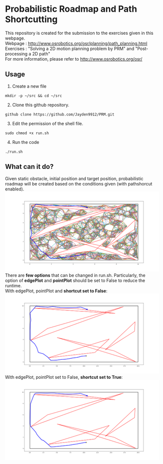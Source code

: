 # Probabilistic Roadmap and Path Shortcutting

This repository is created for the submission to the exercises given in this webpage.\
Webpage   : http://www.osrobotics.org/osr/planning/path_planning.html \
Exercises : "Solving a 2D motion planning problem by PRM" and "Post-processing a 2D path" \
For more information, please refer to http://www.osrobotics.org/osr/

## Usage
1. Create a new file
```
mkdir -p ~/src && cd ~/src
```
2. Clone this github repository.
```
github clone https://github.com/Jayden9912/PRM.git
```
3. Edit the permission of the shell file.
```
sudo chmod +x run.sh
```
4. Run the code
```
./run.sh
```
## What can it do?
Given static obstacle, initial position and target position, probabilistic roadmap will be created based on the conditions given (with pathshorcut enabled).\
![This is an image](https://github.com/Jayden9912/PRM/blob/main/pic/allPlot.png)
There are **few options** that can be changed in run.sh. Particularly, the option of **edgePlot** and **pointPlot** should be set to False to reduce the runtime.\
With edgePlot, pointPlot and **shortcut set to False**:
![This is an image](https://github.com/Jayden9912/PRM/blob/main/pic/no_shortcut.png)
With edgePlot, pointPlot set to False, **shortcut set to True**:
![This is an image](https://github.com/Jayden9912/PRM/blob/main/pic/shortcut1.png)
